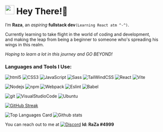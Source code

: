 <h1><img src="https://emojis.slackmojis.com/emojis/images/1531849430/4246/blob-sunglasses.gif?1531849430" width="30"/> Hey There!👋 </h1>

I’m **Raza**, an *aspiring* **fullstack dev**`(Learning React atm ^-^)`.

Currently learning to take flight in the world of coding and development, and making the leap from being a beginner to someone who's spreading his wings in this realm. 

*Hoping to learn a lot in this journey and GO BEYOND!*


<!---
RazaNaqsh/RazaNaqsh is a ✨ special ✨ repository because its `README.md` (this file) appears on your GitHub profile.
You can click the Preview link to take a look at your changes.
--->

<h3>Languages and Tools I Use:</h3>
<p> <img alt="html5" src="https://img.shields.io/badge/-HTML5-E34F26?style=flat-square&logo=html5&logoColor=white" />
  <img alt="CSS3" src="https://img.shields.io/badge/-Css-%231572B6?style=flat-square&logo=css3&logoColor=white" /> 
  <img alt="JavaScript" src="https://img.shields.io/badge/-JavaScript-%23323330?style=flat-square&logo=javascript&logoColor=%23F7DF1E" />
  <img alt="Sass" src="https://img.shields.io/badge/-Sass-CC6699?style=flat-square&logo=sass&logoColor=white" />
    <img alt="TailWindCSS" src="https://img.shields.io/badge/-tailwindcss-%2338B2AC?style=flat-square&logo=tailwind-css&logoColor=white" />
   <img alt="React" src="https://img.shields.io/badge/-React-%2320232a?style=flat-square&logo=react&logoColor=2361DAFB" />
   <img alt="Vite" src="https://img.shields.io/badge/-Vite-%23646CFF?style=flat-square&logo=vite&logoColor=white" />
  </p>
  <p>
  <img alt="Nodejs" src="https://img.shields.io/badge/-Nodejs-43853d?style=flat-square&logo=Node.js&logoColor=white" />
  <img alt="npm" src="https://img.shields.io/badge/-NPM-CB3837?style=flat-square&logo=npm&logoColor=white" />
  <img alt="Webpack" src="https://img.shields.io/badge/-Webpack-8DD6F9?style=flat-square&logo=webpack&logoColor=white" />
    <img alt="Eslint" src="https://img.shields.io/badge/-eslint-4B3263?style=flat-square&logo=eslint&logoColor=white" /> 
     <img alt="Babel" src="https://img.shields.io/badge/-Babel-F9DC3e?style=flat-square&logo=babel&logoColor=black" />
   </p>
   <p>
   <img alt="git" src="https://img.shields.io/badge/-Git-F05032?style=flat-square&logo=git&logoColor=white" />
   <img alt="VisualStudioCode" src="https://img.shields.io/badge/-VisualStudioCode-0078d7?style=flat-square&logo=visual-studio-code&logoColor=white" />
  <img alt="Ubuntu" src="https://img.shields.io/badge/-Ubuntu-E95420?style=flat-square&logo=ubuntu&logoColor=white" />
</p>

[![GitHub Streak](https://github-readme-streak-stats.herokuapp.com/?user=RazaNaqsh)](https://git.io/streak-stats)


![Top Languages Card](https://github-readme-stats.vercel.app/api/top-langs/?username=RazaNaqsh)
![Github stats](https://github-readme-stats.vercel.app/api?username=RazaNaqsh&theme=light&show_icons=true&count_private=true)



You can reach out to me at  <a href="#"><img alt="Discord" src="https://img.shields.io/badge/-Discord-5865F2.svg?logo=discord&logoColor=white"></a> **Id: RaZa #4999**
